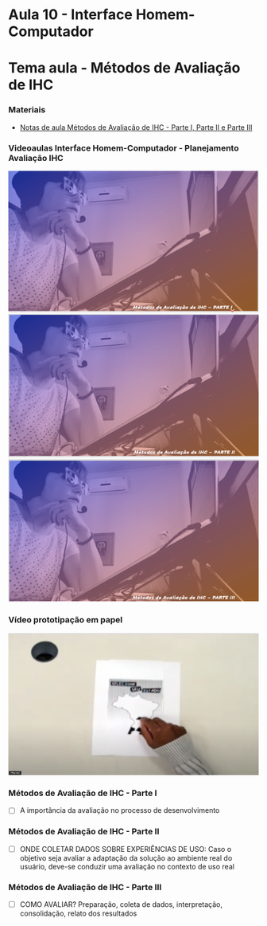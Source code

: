 # Aula 10 - Interface Homem-Computador
# Tema aula - Métodos de Avaliação de IHC


### Materiais
- [Notas de aula Métodos de Avaliação de IHC - Parte I, Parte II e Parte III](metodos_avaliacao_ihc.pdf)


### Videoaulas Interface Homem-Computador -  Planejamento Avaliação IHC
[![Métodos de avaliação de IHC - Parte I](capa_22.png)](https://youtu.be/wKLIUEAcLnQ)
[![Métodos de avaliação de IHC - Parte II](capa_23.png)](https://youtu.be/15G7pk8qr3s)
[![Métodos de avaliação de IHC - Parte III](capa_24.png)](https://youtu.be/rXBq6pKdib0)

### Vídeo prototipação em papel
[![Prototipação em papel](prototipacao_papel.png)](https://www.youtube.com/watch?v=DyE6g-j2Ld4)


### Métodos de Avaliação de IHC - Parte I 

- [ ]  A importância da avaliação no processo de desenvolvimento


### Métodos de Avaliação de IHC - Parte II 

- [ ]  ONDE COLETAR DADOS SOBRE EXPERIÊNCIAS DE USO: Caso o objetivo seja avaliar a adaptação da solução ao ambiente real do usuário, deve-se conduzir uma avaliação no contexto de uso real


### Métodos de Avaliação de IHC - Parte III 

- [ ]  COMO AVALIAR? Preparação, coleta de dados, interpretação, consolidação, relato dos resultados
